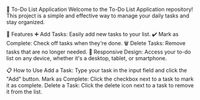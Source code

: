 📝 To-Do List Application
Welcome to the To-Do List Application repository! This project is a simple and effective way to manage your daily tasks and stay organized.

🌟 Features
➕ Add Tasks: Easily add new tasks to your list.
✔️ Mark as Complete: Check off tasks when they're done.
🗑️ Delete Tasks: Remove tasks that are no longer needed.
📱 Responsive Design: Access your to-do list on any device, whether it's a desktop, tablet, or smartphone.

📋 How to Use
Add a Task: Type your task in the input field and click the "Add" button.
Mark as Complete: Click the checkbox next to a task to mark it as complete.
Delete a Task: Click the delete icon next to a task to remove it from the list.
